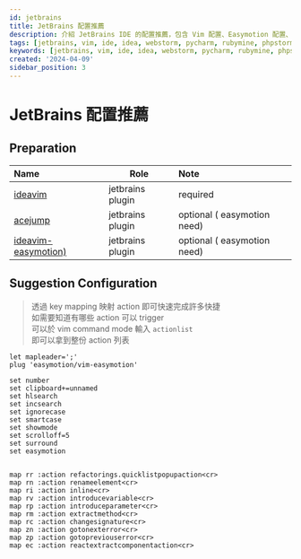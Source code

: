 ```yaml
---
id: jetbrains
title: JetBrains 配置推薦
description: 介紹 JetBrains IDE 的配置推薦，包含 Vim 配置、Easymotion 配置、Refactor 配置
tags: [jetbrains, vim, ide, idea, webstorm, pycharm, rubymine, phpstorm, appcode, clion, datagrip, goland, rider, androidstudio]
keywords: [jetbrains, vim, ide, idea, webstorm, pycharm, rubymine, phpstorm, appcode, clion, datagrip, goland, rider, androidstudio]
created: '2024-04-09'
sidebar_position: 3
---
```


# JetBrains 配置推薦

## Preparation

| Name                                                                                 | Role             | Note                        |
| :----------------------------------------------------------------------------------- | ---------------- | :-------------------------- |
| [ideavim](https://plugins.jetbrains.com/plugin/164-ideavim)                          | jetbrains plugin | required                    |
| [acejump](https://plugins.jetbrains.com/plugin/7086-acejump)                         | jetbrains plugin | optional ( easymotion need) |
| [ideavim-easymotion)](https://plugins.jetbrains.com/plugin/13360-ideavim-easymotion) | jetbrains plugin | optional ( easymotion need) |

## Suggestion Configuration

> 透過 key mapping 映射 action 即可快速完成許多快捷  
> 如需要知道有哪些 action 可以 trigger  
> 可以於 vim command mode 輸入 `actionlist`  
> 即可以拿到整份 action 列表  

```text title="~/.ideavimrc"
let mapleader=';'
plug 'easymotion/vim-easymotion'

set number
set clipboard+=unnamed
set hlsearch
set incsearch
set ignorecase
set smartcase
set showmode
set scrolloff=5
set surround
set easymotion


map rr :action refactorings.quicklistpopupaction<cr>
map rn :action renameelement<cr>
map ri :action inline<cr>
map rv :action introducevariable<cr>
map rp :action introduceparameter<cr>
map rm :action extractmethod<cr>
map rc :action changesignature<cr>
map zn :action gotonexterror<cr>
map zp :action gotopreviouserror<cr>
map ec :action reactextractcomponentaction<cr>
```